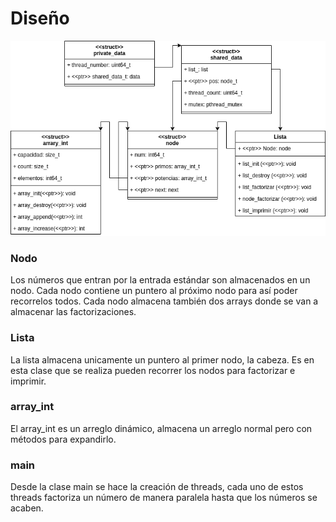 # Diseño
![Diagram de clases](diagrama_clases.png)
### Nodo
Los números que entran por la entrada estándar son almacenados en un nodo. Cada nodo contiene un puntero al próximo nodo para así poder recorrelos todos. Cada nodo almacena también dos arrays donde se van a almacenar las factorizaciones.
### Lista
La lista almacena unicamente un puntero al primer nodo, la cabeza. Es en esta clase que se realiza pueden recorrer los nodos para factorizar e imprimir.
### array_int
El array_int es un arreglo dinámico, almacena un arreglo normal pero con métodos para expandirlo.
### main
Desde la clase main se hace la creación de threads, cada uno de estos threads factoriza un número de manera paralela hasta que los números se acaben.
